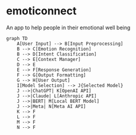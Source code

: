 # emoticonnect
An app to help people in their emotional well being



```mermaid
graph TD
    A[User Input] --> B[Input Preprocessing]
    B --> C[Emotion Recognition]
    B --> D[Intent Classification]
    C --> E[Context Manager]
    D --> E
    E --> F[Response Generation]
    F --> G[Output Formatting]
    G --> H[User Output]
    I[Model Selection] --> J{Selected Model}
    J -->|ChatGPT| K[OpenAI API]
    J -->|Claude| L[Anthropic API]
    J -->|BERT| M[Local BERT Model]
    J -->|Meta| N[Meta AI API]
    K --> F
    L --> F
    M --> F
    N --> F
```
